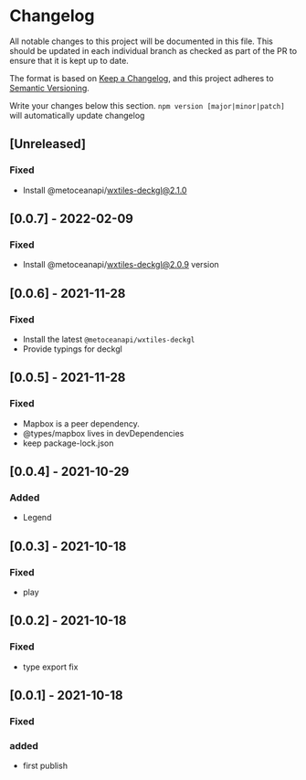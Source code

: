 # Changelog

All notable changes to this project will be documented in this file. This should be updated in each individual branch as checked as part of the PR to ensure that it is kept up to date.

The format is based on [Keep a Changelog](https://keepachangelog.com/en/1.0.0/),
and this project adheres to [Semantic Versioning](https://semver.org/spec/v2.0.0.html).

Write your changes below this section. `npm version [major|minor|patch]` will automatically update changelog

## [Unreleased]

### Fixed

- Install @metoceanapi/wxtiles-deckgl@2.1.0

## [0.0.7] - 2022-02-09

### Fixed 

- Install @metoceanapi/wxtiles-deckgl@2.0.9 version

## [0.0.6] - 2021-11-28

### Fixed

- Install the latest `@metoceanapi/wxtiles-deckgl`
- Provide typings for deckgl

## [0.0.5] - 2021-11-28

### Fixed

- Mapbox is a peer dependency.
- @types/mapbox lives in devDependencies
- keep package-lock.json


## [0.0.4] - 2021-10-29

### Added

- Legend

## [0.0.3] - 2021-10-18

### Fixed

- play

## [0.0.2] - 2021-10-18

### Fixed

- type export fix

## [0.0.1] - 2021-10-18

### Fixed

### added

- first publish
